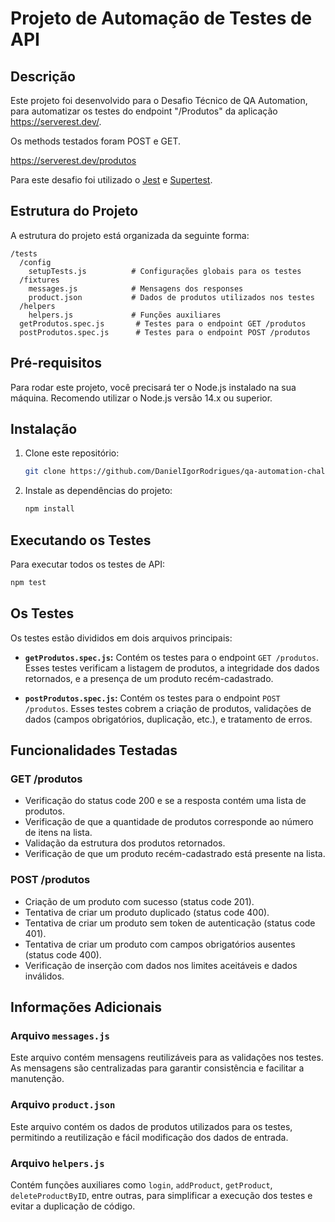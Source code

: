# Projeto de Automação de Testes de API

## Descrição

Este projeto foi desenvolvido para o Desafio Técnico de QA Automation, para automatizar os testes do endpoint "/Produtos" da aplicação https://serverest.dev/.

Os methods testados foram POST e GET.

https://serverest.dev/produtos

Para este desafio foi utilizado o [Jest](https://jestjs.io/) e [Supertest](https://github.com/visionmedia/supertest). 

## Estrutura do Projeto

A estrutura do projeto está organizada da seguinte forma:

```plaintext
/tests
  /config
    setupTests.js          # Configurações globais para os testes
  /fixtures
    messages.js            # Mensagens dos responses
    product.json           # Dados de produtos utilizados nos testes
  /helpers
    helpers.js             # Funções auxiliares
  getProdutos.spec.js       # Testes para o endpoint GET /produtos
  postProdutos.spec.js      # Testes para o endpoint POST /produtos
  ```

## Pré-requisitos

Para rodar este projeto, você precisará ter o Node.js instalado na sua máquina. Recomendo utilizar o Node.js versão 14.x ou superior.

## Instalação

1. Clone este repositório:
    ```bash
    git clone https://github.com/DanielIgorRodrigues/qa-automation-challenge-API.git
    ```

2. Instale as dependências do projeto:
    ```bash
    npm install
    ```

## Executando os Testes

Para executar todos os testes de API:

```bash
npm test
```

## Os Testes

Os testes estão divididos em dois arquivos principais:

- **`getProdutos.spec.js`:** Contém os testes para o endpoint `GET /produtos`. Esses testes verificam a listagem de produtos, a integridade dos dados retornados, e a presença de um produto recém-cadastrado.

- **`postProdutos.spec.js`:** Contém os testes para o endpoint `POST /produtos`. Esses testes cobrem a criação de produtos, validações de dados (campos obrigatórios, duplicação, etc.), e tratamento de erros.

## Funcionalidades Testadas

### GET /produtos

- Verificação do status code 200 e se a resposta contém uma lista de produtos.
- Verificação de que a quantidade de produtos corresponde ao número de itens na lista.
- Validação da estrutura dos produtos retornados.
- Verificação de que um produto recém-cadastrado está presente na lista.

### POST /produtos

- Criação de um produto com sucesso (status code 201).
- Tentativa de criar um produto duplicado (status code 400).
- Tentativa de criar um produto sem token de autenticação (status code 401).
- Tentativa de criar um produto com campos obrigatórios ausentes (status code 400).
- Verificação de inserção com dados nos limites aceitáveis e dados inválidos.

## Informações Adicionais

### Arquivo `messages.js`

Este arquivo contém mensagens reutilizáveis para as validações nos testes. As mensagens são centralizadas para garantir consistência e facilitar a manutenção.

### Arquivo `product.json`

Este arquivo contém os dados de produtos utilizados para os testes, permitindo a reutilização e fácil modificação dos dados de entrada.

### Arquivo `helpers.js`

Contém funções auxiliares como `login`, `addProduct`, `getProduct`, `deleteProductByID`, entre outras, para simplificar a execução dos testes e evitar a duplicação de código.
